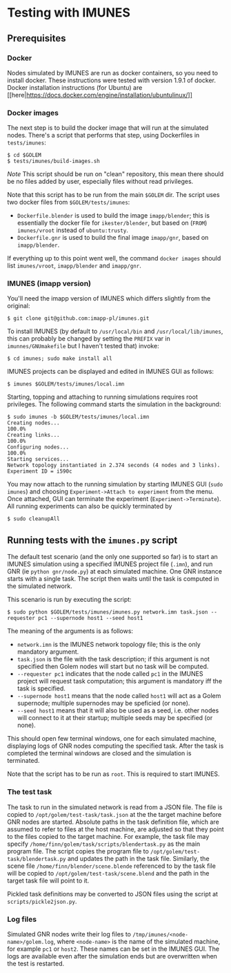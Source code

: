 # Testing with IMUNES

## Prerequisites

### Docker

Nodes simulated by IMUNES are run as docker containers, so you need to install docker. 
These instructions were tested with version 1.9.1 of docker. Docker installation instructions (for Ubuntu) are [[here|https://docs.docker.com/engine/installation/ubuntulinux/]]


### Docker images

The next step is to build the docker image that will run at the simulated nodes. There's a script that performs that step, using Dockerfiles in `tests/imunes`:
```
$ cd $GOLEM
$ tests/imunes/build-images.sh
```
_Note_ This script should be run on "clean" repository, this mean there should be no files added by user, especially files without read privileges.

Note that this script has to be run from the main `$GOLEM` dir.
The script uses two docker files from `$GOLEM/tests/imunes`:
* `Dockerfile.blender` is used to build the image `imapp/blender`; this is essentially the docker file for `ikester/blender`, but based on (`FROM`) `imunes/vroot` instead of `ubuntu:trusty`. 
* `Dockerfile.gnr` is used to build the final image `imapp/gnr`, based on `imapp/blender`. 

If everything up to this point went well, the command `docker images` should list `imunes/vroot`, `imapp/blender` and `imapp/gnr`.


### IMUNES (imapp version)

You'll need the imapp version of IMUNES which differs slightly from the original:
```
$ git clone git@github.com:imapp-pl/imunes.git
```
To install IMUNES (by default to `/usr/local/bin` and `/usr/local/lib/imunes`, this can probably be changed by setting the `PREFIX` var in `imunnes/GNUmakefile` but I haven't tested that) invoke:
```
$ cd imunes; sudo make install all
```

IMUNES projects can be displayed and edited in IMUNES GUI as follows:
```
$ imunes $GOLEM/tests/imunes/local.imn
```
Starting, topping and attaching to running simulations requires root privileges. The following command starts the simulation in the background:
```
$ sudo imunes -b $GOLEM/tests/imunes/local.imn
Creating nodes...
100.0%                                          
Creating links...
100.0%                                          
Configuring nodes...
100.0%                                          
Starting services...
Network topology instantiated in 2.374 seconds (4 nodes and 3 links).
Experiment ID = i590c
```
You may now attach to the running simulation by starting IMUNES GUI (`sudo imunes`) and choosing `Experiment->Attach to experiment` from the menu. Once attached, GUI can terminate the experiment (`Experiment->Terminate`). All running experiments can also be quickly terminated by 
```
$ sudo cleanupAll
```


## Running tests with the `imunes.py` script

The default test scenario (and the only one supported so far) is to start an IMUNES simulation using a specified IMUNES project file (`.imn`), and run GNR (ie `python gnr/node.py`) at each simulated machine. One GNR instance starts with a single task. The script then waits until the task is computed in the simulated network. 

This scenario is run by executing the script:
```
$ sudo python $GOLEM/tests/imunes/imunes.py network.imn task.json --requester pc1 --supernode host1 --seed host1
```
The meaning of the arguments is as follows:
* `network.imn` is the IMUNES network topology file; this is the only mandatory argument.
* `task.json` is the file with the task description; if this argument is not specified then Golem nodes will start but no task will be computed.
* `--requester pc1` indicates that the node called `pc1` in the IMUNES project will request task computation; this argument is mandatory iff the task is specified.
* `--supernode host1` means that the node called `host1` will act as a Golem supernode; multiple supernodes may be speficied (or none).
* `--seed host1` means that it will also be used as a seed, i.e. other nodes will connect to it at their startup; multiple seeds may be specified (or none).

This should open few terminal windows, one for each simulated machine, displaying logs of GNR nodes computing the specified task. After the task is completed the terminal windows are closed and the simulation is terminated.

Note that the script has to be run as `root`. This is required to start IMUNES.


### The test task

The task to run in the simulated network is read from a JSON file. The file is copied to `/opt/golem/test-task/task.json` at the the target machine before GNR nodes are started. Absolute paths in the task definition file, which are assumed to refer to files at the host machine, are adjusted so that they point to the files copied to the target machine. For example, the task file may specify `/home/finn/golem/task/scripts/blendertask.py` as the main program file. The script copies the program file to `/opt/golem/test-task/blendertask.py` and updates the path in the task file. Similarly, the scene file `/home/finn/blender/scene.blende` referenced to by the task file will be copied to `/opt/golem/test-task/scene.blend` and the path in the target task file will point to it.

Pickled task definitions may be converted to JSON files using the script at `scripts/pickle2json.py`.


### Log files

Simulated GNR nodes write their log files to `/tmp/imunes/<node-name>/golem.log`, where `<node-name>` is the name of the simulated machine, for example `pc1` or `host2`. These names can be set in the IMUNES GUI. The logs are available even after the simulation ends but are overwritten when the test is restarted.